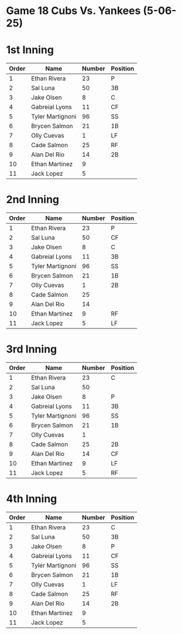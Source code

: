# Game 18 Cubs  Vs. Yankees  (5-06-25)

# 1st Inning

| Order | Name | Number | Position   |
| --- | --- 			 | --- | --- |
| 1   | Ethan Rivera     | 23  | P   |
| 2   | Sal Luna         | 50  | 3B  |
| 3   | Jake Olsen       | 8   | C   |
| 4   | Gabreial Lyons   | 11  | CF  |
| 5   | Tyler Martignoni | 96  | SS  |
| 6   | Brycen Salmon    | 21  | 1B  |
| 7   | Olly Cuevas      | 1   | LF  |
| 8   | Cade Salmon      | 25  | RF  |
| 9   | Alan Del Rio     | 14  | 2B  |
| 10  | Ethan Martinez   | 9   |     |
| 11  | Jack Lopez       | 5   |     |


# 2nd Inning

| Order | Name | Number | Position   |
| --- | --- 			 | --- | --- |
| 1   | Ethan Rivera     | 23  | P   |
| 2   | Sal Luna         | 50  | CF  |
| 3   | Jake Olsen       | 8   | C   |
| 4   | Gabreial Lyons   | 11  | 3B  |
| 5   | Tyler Martignoni | 96  | SS  |
| 6   | Brycen Salmon    | 21  | 1B  |
| 7   | Olly Cuevas      | 1   | 2B  |
| 8   | Cade Salmon      | 25  |     |
| 9   | Alan Del Rio     | 14  |     |
| 10  | Ethan Martinez   | 9   | RF  |
| 11  | Jack Lopez       | 5   | LF  |

# 3rd Inning

| Order | Name | Number | Position   |
| --- | --- 			 | --- | --- |
| 1   | Ethan Rivera     | 23  | C   |
| 2   | Sal Luna         | 50  |     |
| 3   | Jake Olsen       | 8   | P   |
| 4   | Gabreial Lyons   | 11  | 3B  |
| 5   | Tyler Martignoni | 96  | SS  |
| 6   | Brycen Salmon    | 21  | 1B  |
| 7   | Olly Cuevas      | 1   |     |
| 8   | Cade Salmon      | 25  | 2B  |
| 9   | Alan Del Rio     | 14  | CF  |
| 10  | Ethan Martinez   | 9   | LF  |
| 11  | Jack Lopez       | 5   | RF  |

# 4th Inning

| Order | Name | Number | Position   |
| --- | --- 			 | --- | --- |
| 1   | Ethan Rivera     | 23  | C   |
| 2   | Sal Luna         | 50  | 3B  |
| 3   | Jake Olsen       | 8   | P   |
| 4   | Gabreial Lyons   | 11  | CF  |
| 5   | Tyler Martignoni | 96  | SS  |
| 6   | Brycen Salmon    | 21  | 1B  |
| 7   | Olly Cuevas      | 1   | LF  |
| 8   | Cade Salmon      | 25  | RF  |
| 9   | Alan Del Rio     | 14  | 2B  |
| 10  | Ethan Martinez   | 9   |     |
| 11  | Jack Lopez       | 5   |     |